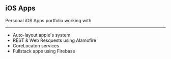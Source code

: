 ## iOS Apps ##

Personal iOS Apps portfolio working with

- - - -

* Auto-layout apple's system
* REST & Web Resquests  using Alamofire
* CoreLocaton services 
* Fullstack apps using Firebase
 